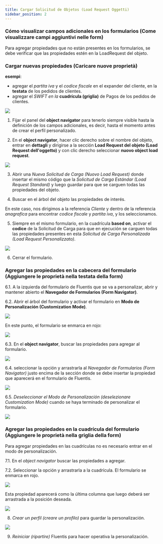 ```yaml
---
title: Cargar Solicitud de Objetos (Load Request Oggetti)
sidebar_position: 2
---
```


### Cómo visualizar campos adicionales en los formularios (Come visualizzare campi aggiuntivi nelle form)

Para agregar propiedades que no están presentes en los formularios, se debe verificar que las propiedades estén en la LoadRequest del objeto.

### Cargar nuevas propiedades (Caricare nuove proprietà)

**esempi**:
 - agregar el *partita iva* y el *codice fiscale* en el expander del cliente, en la **testata** de los pedidos de clientes.
 - agregar el *SWIFT en la* **cuadrícula (griglia)** de Pagos de los pedidos de clientes.

![](/img/it-it/guide/panels/object-navigator/load-request-object/image01.png)

1. Fijar el panel del **object navigator** para tenerlo siempre visible hasta la definición de los campos adicionales, es decir, hasta el momento antes de crear el perfil personalizado.

2. En el **object navigator**, hacer clic derecho sobre el nombre del objeto, entrar en **dettagli** y dirigirse a la sección **Load Request del objeto (Load Request dell'oggetto)** y con clic derecho seleccionar **nuovo object load request**.

![](/img/it-it/guide/panels/object-navigator/load-request-object/image02.png)

3. Abrir una *Nueva Solicitud de Carga (Nuovo Load Request)* donde insertar el mismo código que la *Solicitud de Carga Estándar (Load Request Standard)* y luego guardar para que se carguen todas las propiedades del objeto.

4. Buscar en el árbol del objeto las propiedades de interés.

En este caso, nos dirigimos a la referencia *Cliente* y dentro de la referencia *anagrafica* para encontrar *codice fiscale* y *partita iva*, y los seleccionamos.

5. Siempre en el mismo formulario, en la cuadrícula **based on**, activar el **codice** de la Solicitud de Carga para que en ejecución se carguen todas las propiedades presentes en esta *Solicitud de Carga Personalizada (Load Request Personalizzato)*.

![](/img/it-it/guide/panels/object-navigator/load-request-object/image03.png)

6. Cerrar el formulario.

### Agregar las propiedades en la cabecera del formulario (Aggiungere le proprietà nella testata della form)

6.1. A la izquierda del formulario de Fluentis que se va a personalizar, abrir y mantener abierto el **Navegador de Formularios (Form Navigator)**.

6.2. Abrir el árbol del formulario y activar el formulario en **Modo de Personalización (Customization Mode)**.

![](/img/it-it/guide/panels/object-navigator/load-request-object/image04.png)

En este punto, el formulario se enmarca en rojo:

![](/img/it-it/guide/panels/object-navigator/load-request-object/image05.png)

6.3. En el **object navigator**, buscar las propiedades para agregar al formulario.

![](/img/it-it/guide/panels/object-navigator/load-request-object/image06.png)

6.4. seleccionar la opción y arrastrarla al *Navegador de Formularios (Form Navigator)* justo encima de la sección donde se debe insertar la propiedad que aparecerá en el formulario de Fluentis.

![](/img/it-it/guide/panels/object-navigator/load-request-object/image07.png)

6.5. *Deseleccionar el Modo de Personalización (deselezionare Customization Mode)* cuando se haya terminado de personalizar el formulario.

![](/img/it-it/guide/panels/object-navigator/load-request-object/image08.png)

### Agregar las propiedades en la cuadrícula del formulario (Aggiungere le proprietà nella griglia della form)

Para agregar propiedades en las cuadrículas no es necesario entrar en el modo de personalización.

7.1. En el *object navigator* buscar las propiedades a agregar.

7.2. Seleccionar la opción y arrastrarla a la cuadrícula. El formulario se enmarca en rojo.

![](/img/it-it/guide/panels/object-navigator/load-request-object/image09.png)

Esta propiedad aparecerá como la última columna que luego deberá ser arrastrada a la posición deseada.

![](/img/it-it/guide/panels/object-navigator/load-request-object/image10.png)

8. *Crear un perfil (creare un profilo)* para guardar la personalización.

![](/img/it-it/guide/panels/object-navigator/load-request-object/image11.png)

9. *Reiniciar (ripartire)* Fluentis para hacer operativa la personalización.